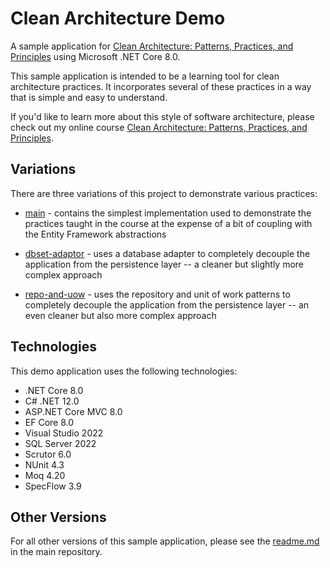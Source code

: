 # Clean Architecture Demo
A sample application for [Clean Architecture: Patterns, Practices, and Principles](https://pluralsight.pxf.io/clean-architecture) using Microsoft .NET Core 8.0.

This sample application is intended to be a learning tool for clean architecture practices. It incorporates several of these practices in a way that is simple and easy to understand.

If you'd like to learn more about this style of software architecture, please check out my online course [Clean Architecture: Patterns, Practices, and Principles](https://pluralsight.pxf.io/clean-architecture).

## Variations
There are three variations of this project to demonstrate various practices:

 - [main](https://github.com/matthewrenze/clean-architecture-demo/tree/main) - contains the simplest implementation used to demonstrate the practices taught in the course at the expense of a bit of coupling with the Entity Framework abstractions

 - [dbset-adaptor](https://github.com/matthewrenze/clean-architecture-demo/tree/dbset-adapter) - uses a database adapter to completely decouple the application from the persistence layer -- a cleaner but slightly more complex approach

 - [repo-and-uow](https://github.com/matthewrenze/clean-architecture-demo/tree/repo-and-uow) - uses the repository and unit of work patterns to completely decouple the application from the persistence layer -- an even cleaner but also more complex approach

## Technologies
This demo application uses the following technologies:
 - .NET Core 8.0
 - C# .NET 12.0
 - ASP.NET Core MVC 8.0
 - EF Core 8.0
 - Visual Studio 2022
 - SQL Server 2022
 - Scrutor 6.0
 - NUnit 4.3
 - Moq 4.20
 - SpecFlow 3.9

## Other Versions
For all other versions of this sample application, please see the [readme.md](https://github.com/matthewrenze/clean-architecture-demo/blob/main/README.md) in the main repository.
